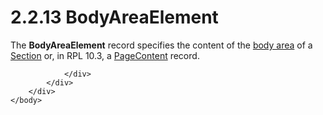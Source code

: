 <html dir="LTR" xmlns:mshelp="http://msdn.microsoft.com/mshelp" xmlns:ddue="http://ddue.schemas.microsoft.com/authoring/2003/5" xmlns:xlink="http://www.w3.org/1999/xlink" xmlns:tool="http://www.microsoft.com/tooltip">
    <head>
        <meta http-equiv="Content-Type" content="text/html; CHARSET=utf-8"></meta>
        <meta name="save" content="history"></meta>
        <title>2.2.13 BodyAreaElement</title>
        <xml>
            <mshelp:toctitle title="2.2.13 BodyAreaElement"></mshelp:toctitle>
            <mshelp:rltitle title="[MS-RPL]: BodyAreaElement"></mshelp:rltitle>
            <mshelp:keyword index="A" term="95a5d250-a0be-4523-9c2f-9c10552ab136"></mshelp:keyword>
            <mshelp:attr name="DCSext.ContentType" value="open specification"></mshelp:attr>
            <mshelp:attr name="AssetID" value="95a5d250-a0be-4523-9c2f-9c10552ab136"></mshelp:attr>
            <mshelp:attr name="TopicType" value="kbRef"></mshelp:attr>
            <mshelp:attr name="DCSext.Title" value="[MS-RPL]: BodyAreaElement" />
        </xml>
    </head>
    <body>
        <div id="header">
            <h1 class="heading">2.2.13 BodyAreaElement</h1>
        </div>
        <div id="mainSection">
            <div id="mainBody">
                <div id="allHistory" class="saveHistory"></div>
                <div id="sectionSection0" class="section" name="collapseableSection">
                    

<p>The <b>BodyAreaElement</b> record specifies the content of
the <a href="75ae48f7-746b-4b41-919c-6699fa28b3ef.htm#gt_575a1308-df3d-4439-a039-54feac0baf23">body area</a> of a <a href="f18f7992-cdb6-4d26-8b6d-dd3977d80ad5.htm">Section</a> or, in RPL 10.3, a
<a href="031cb41d-d136-43e5-8d0c-bf1fe123f806.htm">PageContent</a> record.</p>


                </div>
            </div>
        </div>
    </body>
</html>